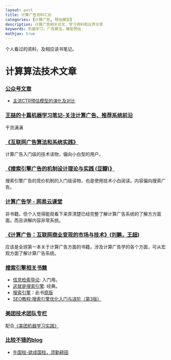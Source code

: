 ```yaml
---
layout: post
title: 计算广告资料汇总
categories: [计算广告, 预估模型]
description: 计算广告相关论文、学习资料和业界分享
keywords: 机器学习，广告算法，模型预估
mathjax: true
---
```


个人看过的资料，及相应读书笔记。

# 计算算法技术文章

### [公众号文章]()
- [主流CTR预估模型的演化及对比](https://zhuanlan.zhihu.com/p/35465875)

### [王喆的十篇机器学习笔记-关注计算广告、推荐系统前沿](https://zhuanlan.zhihu.com/p/51117616)
干货满满

### [《互联网广告算法和系统实践》](https://wenku.baidu.com/view/85835d51a76e58fafab003cf)

计算广告入门级的技术读物，偏向小白型的用户。

### [《搜索引擎广告的机制设计理论与实践 (豆瓣)》](https://book.douban.com/subject/5353670/)
搜索引擎广告的竞价机制的入门级读物，也是使用技术小白阅读。内容偏向搜索广告。
### [计算广告学 - 网易云课堂](https://study.163.com/course/introduction/321007.htm)
非书籍，但个人觉得能观看下来弄清楚已经完整了解计算广告系统的了解方方面面。而且讲解内容非常系统。

### [《计算广告：互联网商业变现的市场与技术》(刘鹏，王超)](http://item.jd.com/11765659.html#none)
应该是全球第一本关于计算广告方面的书籍，涉及计算广告学的各个方面，可从宏观方面了解计算广告系统。

### [搜索引擎相关书籍]()

- [信息检索导论](http://book.douban.com/subject/5252170/): 入门用。
- [这就是搜索引擎](http://book.douban.com/subject/7006719/): 经典。
- [搜索引擎](http://book.douban.com/subject/4861766/)：此书[原版](http://book.douban.com/subject/4068099/)
- [SEO教程:搜索引擎优化入门与进阶（第3版）](http://www.ituring.com.cn/book/1456)

### [美团技术团队专栏](https://tech.meituan.com/archives)

配合[《美团机器学习实践》](https://book.douban.com/subject/30243136/)
### [比较不错的blog]()
- [牛国柱-欲成国柱，须勤耕田](http://www.iamniu.com/)



